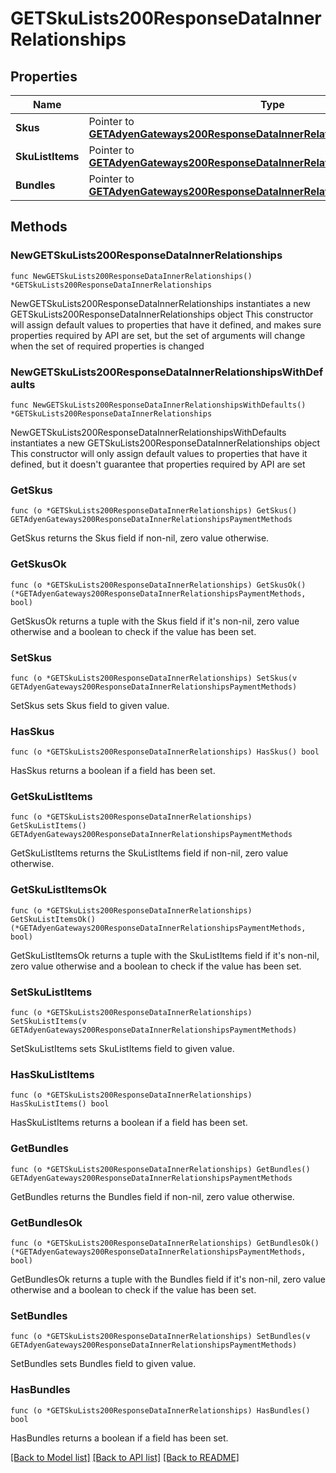 # GETSkuLists200ResponseDataInnerRelationships

## Properties

Name | Type | Description | Notes
------------ | ------------- | ------------- | -------------
**Skus** | Pointer to [**GETAdyenGateways200ResponseDataInnerRelationshipsPaymentMethods**](GETAdyenGateways200ResponseDataInnerRelationshipsPaymentMethods.md) |  | [optional] 
**SkuListItems** | Pointer to [**GETAdyenGateways200ResponseDataInnerRelationshipsPaymentMethods**](GETAdyenGateways200ResponseDataInnerRelationshipsPaymentMethods.md) |  | [optional] 
**Bundles** | Pointer to [**GETAdyenGateways200ResponseDataInnerRelationshipsPaymentMethods**](GETAdyenGateways200ResponseDataInnerRelationshipsPaymentMethods.md) |  | [optional] 

## Methods

### NewGETSkuLists200ResponseDataInnerRelationships

`func NewGETSkuLists200ResponseDataInnerRelationships() *GETSkuLists200ResponseDataInnerRelationships`

NewGETSkuLists200ResponseDataInnerRelationships instantiates a new GETSkuLists200ResponseDataInnerRelationships object
This constructor will assign default values to properties that have it defined,
and makes sure properties required by API are set, but the set of arguments
will change when the set of required properties is changed

### NewGETSkuLists200ResponseDataInnerRelationshipsWithDefaults

`func NewGETSkuLists200ResponseDataInnerRelationshipsWithDefaults() *GETSkuLists200ResponseDataInnerRelationships`

NewGETSkuLists200ResponseDataInnerRelationshipsWithDefaults instantiates a new GETSkuLists200ResponseDataInnerRelationships object
This constructor will only assign default values to properties that have it defined,
but it doesn't guarantee that properties required by API are set

### GetSkus

`func (o *GETSkuLists200ResponseDataInnerRelationships) GetSkus() GETAdyenGateways200ResponseDataInnerRelationshipsPaymentMethods`

GetSkus returns the Skus field if non-nil, zero value otherwise.

### GetSkusOk

`func (o *GETSkuLists200ResponseDataInnerRelationships) GetSkusOk() (*GETAdyenGateways200ResponseDataInnerRelationshipsPaymentMethods, bool)`

GetSkusOk returns a tuple with the Skus field if it's non-nil, zero value otherwise
and a boolean to check if the value has been set.

### SetSkus

`func (o *GETSkuLists200ResponseDataInnerRelationships) SetSkus(v GETAdyenGateways200ResponseDataInnerRelationshipsPaymentMethods)`

SetSkus sets Skus field to given value.

### HasSkus

`func (o *GETSkuLists200ResponseDataInnerRelationships) HasSkus() bool`

HasSkus returns a boolean if a field has been set.

### GetSkuListItems

`func (o *GETSkuLists200ResponseDataInnerRelationships) GetSkuListItems() GETAdyenGateways200ResponseDataInnerRelationshipsPaymentMethods`

GetSkuListItems returns the SkuListItems field if non-nil, zero value otherwise.

### GetSkuListItemsOk

`func (o *GETSkuLists200ResponseDataInnerRelationships) GetSkuListItemsOk() (*GETAdyenGateways200ResponseDataInnerRelationshipsPaymentMethods, bool)`

GetSkuListItemsOk returns a tuple with the SkuListItems field if it's non-nil, zero value otherwise
and a boolean to check if the value has been set.

### SetSkuListItems

`func (o *GETSkuLists200ResponseDataInnerRelationships) SetSkuListItems(v GETAdyenGateways200ResponseDataInnerRelationshipsPaymentMethods)`

SetSkuListItems sets SkuListItems field to given value.

### HasSkuListItems

`func (o *GETSkuLists200ResponseDataInnerRelationships) HasSkuListItems() bool`

HasSkuListItems returns a boolean if a field has been set.

### GetBundles

`func (o *GETSkuLists200ResponseDataInnerRelationships) GetBundles() GETAdyenGateways200ResponseDataInnerRelationshipsPaymentMethods`

GetBundles returns the Bundles field if non-nil, zero value otherwise.

### GetBundlesOk

`func (o *GETSkuLists200ResponseDataInnerRelationships) GetBundlesOk() (*GETAdyenGateways200ResponseDataInnerRelationshipsPaymentMethods, bool)`

GetBundlesOk returns a tuple with the Bundles field if it's non-nil, zero value otherwise
and a boolean to check if the value has been set.

### SetBundles

`func (o *GETSkuLists200ResponseDataInnerRelationships) SetBundles(v GETAdyenGateways200ResponseDataInnerRelationshipsPaymentMethods)`

SetBundles sets Bundles field to given value.

### HasBundles

`func (o *GETSkuLists200ResponseDataInnerRelationships) HasBundles() bool`

HasBundles returns a boolean if a field has been set.


[[Back to Model list]](../README.md#documentation-for-models) [[Back to API list]](../README.md#documentation-for-api-endpoints) [[Back to README]](../README.md)


